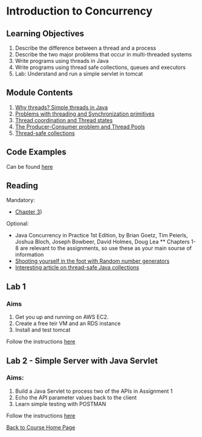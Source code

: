# Introduction to Concurrency

## Learning Objectives

1. Describe the difference between a thread and a process
1. Describe the two major problems that occur in multi-threaded systems
1. Write programs using threads in Java
1. Write programs using thread safe collections, queues and executors
1. Lab: Understand and run a simple servlet in tomcat

## Module Contents

1. [Why threads? Simple threads in Java](https://youtu.be/iMlkyQB5zr0) 
1. [Problems with threading and Synchronization primitives](https://youtu.be/89B_stQf9no)
1. [Thread coordination and Thread states](https://youtu.be/kx9PNbumHdc)
1. [The Producer-Consumer problem and Thread Pools](https://youtu.be/uk0ICzb7Vmc)
1. [Thread-safe collections](https://youtu.be/0P19ziFMkbI)


## Code Examples
Can be found [here](https://github.com/gortonator/bsds-6650/tree/master/code/week-2)

## Reading
Mandatory:
- [Chapter 3](https://gortonator.github.io/bsds-6650/reading/chapter-3.pdf))

Optional:
* Java Concurrency in Practice 1st Edition, by Brian Goetz, Tim Peierls, Joshua Bloch, Joseph Bowbeer, David Holmes, Doug Lea
** Chapters 1-8 are relevant to the assignments, so use these as your main sourse of information
* [Shooting yourself in the foot with Random number generators](https://plumbr.io/blog/locked-threads/shooting-yourself-in-the-foot-with-random-number-generators)
* [Interesting article on thread-safe Java collections](https://www.codejava.net/java-core/collections/understanding-collections-and-thread-safety-in-java)

## Lab 1
### Aims
1. Get you up and running on AWS EC2. 
2. Create a free teir VM and an RDS instance
3. Install and test tomcat

Follow the instructions [here](https://gortonator.github.io/bsds-6650/labs/lab-1)

## Lab 2 - Simple Server with Java Servlet
### Aims: 
1. Build a Java Servlet to process two of the APIs in Assignment 1
1. Echo the API parameter values back to the client
1. Learn simple testing with POSTMAN

Follow the instructions [here](https://gortonator.github.io/bsds-6650/labs/lab-2)


[Back to Course Home Page](https://gortonator.github.io/bsds-6650/)

